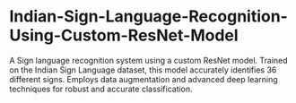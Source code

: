 # Indian-Sign-Language-Recognition-Using-Custom-ResNet-Model
A Sign language recognition system using a custom ResNet model. Trained on the Indian Sign Language dataset, this model accurately identifies 36 different signs. Employs data augmentation and advanced deep learning techniques for robust and accurate classification.
